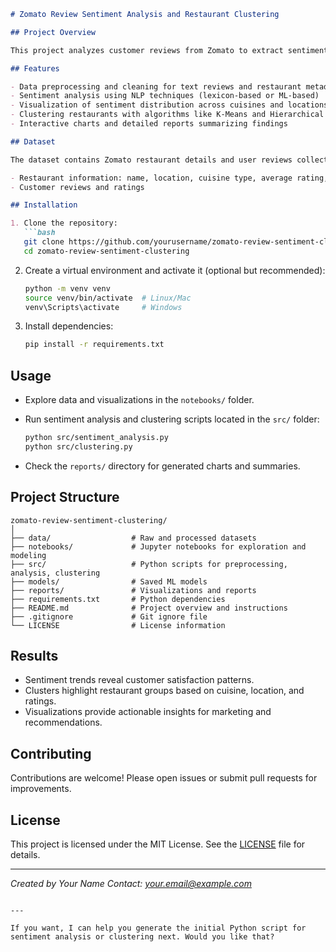 ````markdown
# Zomato Review Sentiment Analysis and Restaurant Clustering

## Project Overview

This project analyzes customer reviews from Zomato to extract sentiment insights and clusters restaurants based on various features such as location, cuisine, ratings, and sentiment scores. The goal is to understand customer satisfaction trends and identify meaningful groups of restaurants for better business insights and recommendations.

## Features

- Data preprocessing and cleaning for text reviews and restaurant metadata
- Sentiment analysis using NLP techniques (lexicon-based or ML-based)
- Visualization of sentiment distribution across cuisines and locations
- Clustering restaurants with algorithms like K-Means and Hierarchical Clustering
- Interactive charts and detailed reports summarizing findings

## Dataset

The dataset contains Zomato restaurant details and user reviews collected from [source/link]. It includes:

- Restaurant information: name, location, cuisine type, average rating, price range, etc.
- Customer reviews and ratings

## Installation

1. Clone the repository:
   ```bash
   git clone https://github.com/yourusername/zomato-review-sentiment-clustering.git
   cd zomato-review-sentiment-clustering
````

2. Create a virtual environment and activate it (optional but recommended):

   ```bash
   python -m venv venv
   source venv/bin/activate  # Linux/Mac
   venv\Scripts\activate     # Windows
   ```

3. Install dependencies:

   ```bash
   pip install -r requirements.txt
   ```

## Usage

* Explore data and visualizations in the `notebooks/` folder.
* Run sentiment analysis and clustering scripts located in the `src/` folder:

  ```bash
  python src/sentiment_analysis.py
  python src/clustering.py
  ```
* Check the `reports/` directory for generated charts and summaries.

## Project Structure

```
zomato-review-sentiment-clustering/
│
├── data/                  # Raw and processed datasets
├── notebooks/             # Jupyter notebooks for exploration and modeling
├── src/                   # Python scripts for preprocessing, analysis, clustering
├── models/                # Saved ML models
├── reports/               # Visualizations and reports
├── requirements.txt       # Python dependencies
├── README.md              # Project overview and instructions
├── .gitignore             # Git ignore file
└── LICENSE                # License information
```

## Results

* Sentiment trends reveal customer satisfaction patterns.
* Clusters highlight restaurant groups based on cuisine, location, and ratings.
* Visualizations provide actionable insights for marketing and recommendations.

## Contributing

Contributions are welcome! Please open issues or submit pull requests for improvements.

## License

This project is licensed under the MIT License. See the [LICENSE](LICENSE) file for details.

---

*Created by Your Name*
*Contact: [your.email@example.com](mailto:your.email@example.com)*

```

---

If you want, I can help you generate the initial Python script for sentiment analysis or clustering next. Would you like that?
```
